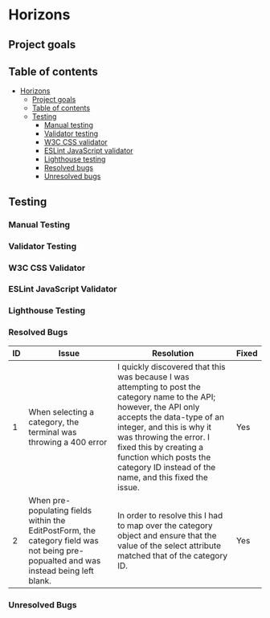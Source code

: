 # Horizons

## Project goals

## Table of contents
- [Horizons](#horizons)
  * [Project goals](#project-goals)
  * [Table of contents](#table-of-contents)
  * [Testing](#testing)
    + [Manual testing](#manual-testing)
    + [Validator testing](#validator-testing)
    + [W3C CSS validator](#w3c-css-validator)
    + [ESLint JavaScript validator](#eslint-javascript-validator)
    + [Lighthouse testing](#lighthouse-testing)
    + [Resolved bugs](#resolved-bugs)
    + [Unresolved bugs](#unresolved-bugs)

## Testing

### Manual Testing

### Validator Testing

### W3C CSS Validator

### ESLint JavaScript Validator

### Lighthouse Testing

### Resolved Bugs

| ID | Issue | Resolution | Fixed |
| --- | --- | --- | --- |
| 1 | When selecting a category, the terminal was throwing a 400 error | I quickly discovered that this was because I was attempting to post the category name to the API; however, the API only accepts the data-type of an integer, and this is why it was throwing the error. I fixed this by creating a function which posts the category ID instead of the name, and this fixed the issue. | Yes |
| 2 | When pre-populating fields within the EditPostForm, the category field was not being pre-popualted and was instead being left blank. | In order to resolve this I had to map over the category object and ensure that the value of the select attribute matched that of the category ID. | Yes |

### Unresolved Bugs